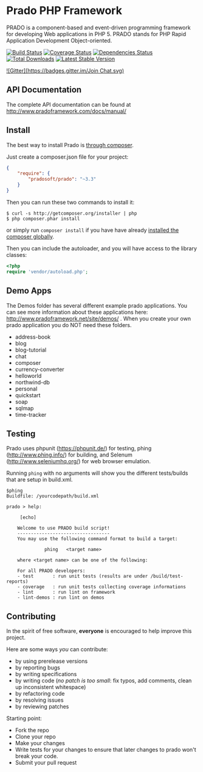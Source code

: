 # Prado PHP Framework

PRADO is a component-based and event-driven programming framework for developing Web applications in PHP 5.
PRADO stands for PHP Rapid Application Development Object-oriented.

[![Build Status](https://travis-ci.org/pradosoft/prado.png?branch=master)](https://travis-ci.org/pradosoft/prado)
[![Coverage Status](https://coveralls.io/repos/pradosoft/prado/badge.png?branch=master)](https://coveralls.io/r/pradosoft/prado?branch=master)
[![Dependencies Status](http://depending.in/pradosoft/prado.png)](http://depending.in/pradosoft/prado)
[![Total Downloads](https://poser.pugx.org/pradosoft/prado/downloads.png)](https://packagist.org/packages/pradosoft/prado)
[![Latest Stable Version](https://poser.pugx.org/pradosoft/prado/v/stable.png)](https://packagist.org/packages/pradosoft/prado)

[![Gitter](https://badges.gitter.im/Join Chat.svg)](https://gitter.im/pradosoft/prado?utm_source=badge&utm_medium=badge&utm_campaign=pr-badge&utm_content=badge)

## API Documentation
The complete API documentation can be found at http://www.pradoframework.com/docs/manual/

## Install

The best way to install Prado is [through composer](http://getcomposer.org).

Just create a composer.json file for your project:

```JSON
{
    "require": {
        "pradosoft/prado": "~3.3"
    }
}
```

Then you can run these two commands to install it:

    $ curl -s http://getcomposer.org/installer | php
    $ php composer.phar install

or simply run `composer install` if you have have already [installed the composer globally](http://getcomposer.org/doc/00-intro.md#globally).

Then you can include the autoloader, and you will have access to the library classes:

```php
<?php
require 'vendor/autoload.php';
```
## Demo Apps
The Demos folder has several different example prado applications. You can see more information about these applications here: http://www.pradoframework.net/site/demos/ . When you create your own prado application you do NOT need these folders.

* address-book
* blog
* blog-tutorial
* chat
* composer
* currency-converter
* helloworld
* northwind-db
* personal
* quickstart
* soap
* sqlmap
* time-tracker


## Testing

Prado uses phpunit (https://phpunit.de/) for testing, phing (http://www.phing.info/) for building, and Selenum (http://www.seleniumhq.org/) for web browser emulation.

Running `phing` with no arguments will show you the different tests/builds that are setup in build.xml.

```
$phing
Buildfile: /yourcodepath/build.xml

prado > help:

     [echo]

    Welcome to use PRADO build script!
    ----------------------------------
    You may use the following command format to build a target:

              phing   <target name>

    where <target name> can be one of the following:

    For all PRADO developers:
    - test       : run unit tests (results are under /build/test-reports)
    - coverage   : run unit tests collecting coverage informations
    - lint       : run lint on framework
    - lint-demos : run lint on demos
```


## Contributing

In the spirit of free software, **everyone** is encouraged to help improve this project.

Here are some ways *you* can contribute:

* by using prerelease versions
* by reporting bugs
* by writing specifications
* by writing code (*no patch is too small*: fix typos, add comments, clean up inconsistent whitespace)
* by refactoring code
* by resolving issues
* by reviewing patches

Starting point:

* Fork the repo
* Clone your repo
* Make your changes
* Write tests for your changes to ensure that later changes to prado won't break your code.
* Submit your pull request

